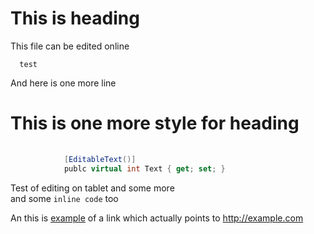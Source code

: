 This is heading
==============

This file can be edited online

      test
      
And here is one more line

# This is one more style for heading

```c#
      
            [EditableText()]
            publc virtual int Text { get; set; }
```

Test of editing on tablet and some more  
and some `inline code` too

An this is [example](http://example.com) of a link which actually points to http://example.com 
